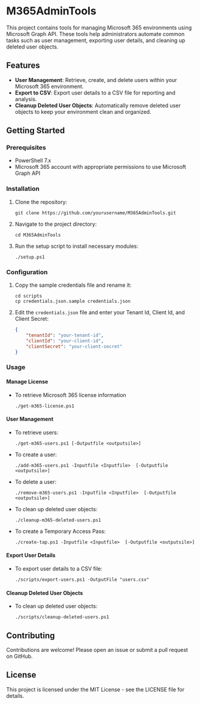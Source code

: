 # M365AdminTools

This project contains tools for managing Microsoft 365 environments using Microsoft Graph API. These tools help administrators automate common tasks such as user management, exporting user details, and cleaning up deleted user objects.

## Features

- **User Management**: Retrieve, create, and delete users within your Microsoft 365 environment.
- **Export to CSV**: Export user details to a CSV file for reporting and analysis.
- **Cleanup Deleted User Objects**: Automatically remove deleted user objects to keep your environment clean and organized.

## Getting Started

### Prerequisites

- PowerShell 7.x
- Microsoft 365 account with appropriate permissions to use Microsoft Graph API

### Installation

1. Clone the repository:

    ```shell
    git clone https://github.com/yourusername/M365AdminTools.git
    ```

2. Navigate to the project directory:

    ```shell
    cd M365AdminTools
    ```

3. Run the setup script to install necessary modules:

    ```shell
    ./setup.ps1
    ```

### Configuration

1. Copy the sample credentials file and rename it:

    ```shell
    cd scripts
    cp credentials.json.sample credentials.json
    ```

2. Edit the `credentials.json` file and enter your Tenant Id, Client Id, and Client Secret:

    ```json
    {
        "tenantId": "your-tenant-id",
        "clientId": "your-client-id",
        "clientSecret": "your-client-secret"
    }
    ```

### Usage


#### Manage License

- To retrieve Microsoft 365 license information

    ```shell
    ./get-m365-license.ps1
    ```

#### User Management

- To retrieve users:

    ```shell
    ./get-m365-users.ps1 [-Outputfile <outputsile>]
    ```

- To create a user:

    ```shell
    ./add-m365-users.ps1 -Inputfile <Inputfile>  [-Outputfile <outputsile>]
    ```

- To delete a user:

    ```shell
    ./remove-m365-users.ps1 -Inputfile <Inputfile>  [-Outputfile <outputsile>]
    ```

- To clean up deleted user objects:

    ```shell
    ./cleanup-m365-deleted-users.ps1
    ```

- To create a Temporary Access Pass:

    ```shell
    ./create-tap.ps1 -Inputfile <Inputfile>  [-Outputfile <outputsile>]
    ```

#### Export User Details

- To export user details to a CSV file:

    ```shell
    ./scripts/export-users.ps1 -OutputFile "users.csv"
    ```

#### Cleanup Deleted User Objects

- To clean up deleted user objects:

    ```shell
    ./scripts/cleanup-deleted-users.ps1
    ```

## Contributing

Contributions are welcome! Please open an issue or submit a pull request on GitHub.

## License

This project is licensed under the MIT License - see the LICENSE file for details.
